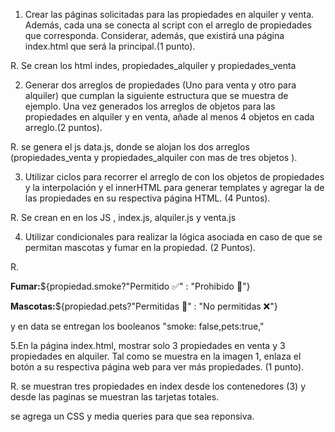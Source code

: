 1. Crear las páginas solicitadas para las propiedades en alquiler y venta. Además, cada una se conecta al script con el arreglo de propiedades que corresponda. Considerar, además, que existirá una página index.html que será la principal.(1 punto).

R. Se crean los html indes, propiedades_alquiler y propiedades_venta

2. Generar dos arreglos de propiedades (Uno para venta y otro para alquiler) que cumplan la siguiente estructura que se muestra de ejemplo. Una vez generados los arreglos de objetos para las propiedades en alquiler y en venta, añade al menos 4 objetos en cada arreglo.(2 puntos).

R. se genera el js data.js, donde se alojan los dos arreglos (propiedades_venta y propiedades_alquiler con mas de tres objetos ).

3. Utilizar ciclos para recorrer el arreglo de con los objetos de propiedades y la interpolación y el innerHTML para generar templates y agregar la de las propiedades en su respectiva página HTML. (4 Puntos).

R. Se crean en  en los JS , index.js, alquiler.js y venta.js

4. Utilizar condicionales para realizar la lógica asociada en caso de que se permitan mascotas y fumar en la propiedad. (2 Puntos).

R. <p><strong>Fumar:</strong>${propiedad.smoke?"Permitido ✅" : "Prohibido 🚫"}</p>
<p><strong>Mascotas:</strong>${propiedad.pets?"Permitidas 🐶" : "No permitidas ❌"}</p>
y en data  se entregan los booleanos
"smoke: false,pets:true,"

5.En la página index.html, mostrar solo 3 propiedades en venta y 3 propiedades en alquiler. Tal como se muestra en la imagen 1, enlaza el botón a su respectiva página web para ver más propiedades. (1 punto).

R. se muestran tres propiedades en index desde los contenedores (3) y  desde las paginas se muestran las tarjetas totales.

se agrega un CSS y media queries para que sea reponsiva.